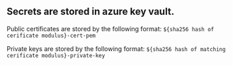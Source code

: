 ## Secrets are stored in azure key vault.

Public certificates are stored by the following format:
`${sha256 hash of cerificate modulus}-cert-pem`

Private keys are stored by the following format:
`${sha256 hash of matching cerificate modulus}-private-key`
